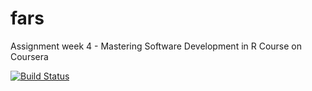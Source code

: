 # fars
Assignment week 4 - Mastering Software Development in R Course on Coursera 

[![Build Status](https://travis-ci.org/TarsoRodriguez/fars.svg?branch=master)](https://travis-ci.org/TarsoRodriguez/fars)
